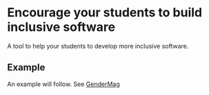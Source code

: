 # Encourage your students to build inclusive software

A tool to help your students to develop more inclusive software.

## Example

An example will follow. See [GenderMag](https://gendermag.org/) 